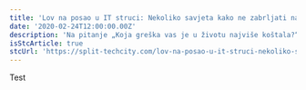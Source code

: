 ```yaml
---
title: 'Lov na posao u IT struci: Nekoliko savjeta kako ne zabrljati na intervjuu [CRO]'
date: '2020-02-24T12:00:00.00Z'
description: 'Na pitanje „Koja greška vas je u životu najviše koštala?“ veliki gospodin Viktor Marković samouvjereno je...'
isStcArticle: true
stcUrl: 'https://split-techcity.com/lov-na-posao-u-it-struci-nekoliko-savjeta-kako-ne-zabrljati-na-intervjuu'
---
```


Test